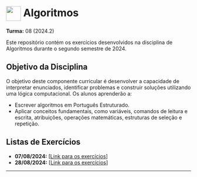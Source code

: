 <h1>
     <img align="center" width="40px" src="https://upload.wikimedia.org/wikipedia/commons/3/3f/Instituto_Federal_Farroupilha_-_Marca_Vertical_2015.svg"></a>
    <span>Algoritmos</span>
</h1>


**Turma:** 08 (2024.2)

Este repositório contém os exercícios desenvolvidos na disciplina de Algoritmos durante o segundo semestre de 2024.

## Objetivo da Disciplina

O objetivo deste componente curricular é desenvolver a capacidade de interpretar enunciados, identificar problemas e construir soluções utilizando uma lógica computacional. Os alunos aprenderão a:

- Escrever algoritmos em Português Estruturado.
- Aplicar conceitos fundamentais, como variáveis, comandos de leitura e escrita, atribuições, operações matemáticas, estruturas de seleção e repetição.

## Listas de Exercícios

- **07/08/2024:** [[Link para os exercícios](https://github.com/oBryam/Algoritmos/blob/main/Lista%201/lista1.md)]
- **28/08/2024:** [[Link para os exercícios](https://github.com/oBryam/Algoritmos/blob/main/Lista%201/lista2.md)]

___

